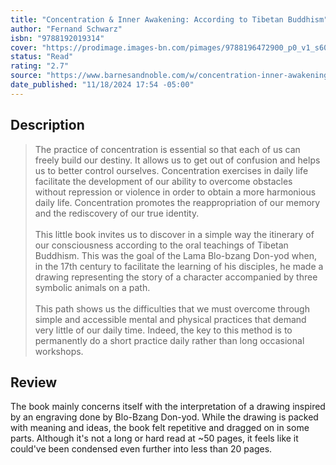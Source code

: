 ```yaml
---
title: "Concentration & Inner Awakening: According to Tibetan Buddhism"
author: "Fernand Schwarz"
isbn: "9788192019314"
cover: "https://prodimage.images-bn.com/pimages/9788196472900_p0_v1_s600x595.jpg"
status: "Read"
rating: "2.7"
source: "https://www.barnesandnoble.com/w/concentration-inner-awakening-fernand-schwarz/1144428894"
date_published: "11/18/2024 17:54 -05:00"
---
```


## Description

> The practice of concentration is essential so that each of us can freely build our destiny. It allows us to get out of confusion and helps us to better control ourselves. Concentration exercises in daily life facilitate the development of our ability to overcome obstacles without repression or violence in order to obtain a more harmonious daily life. Concentration promotes the reappropriation of our memory and the rediscovery of our true identity.  
> <br>
> This little book invites us to discover in a simple way the itinerary of our consciousness according to the oral teachings of Tibetan Buddhism. This was the goal of the Lama Blo-bzang Don-yod when, in the 17th century to facilitate the learning of his disciples, he made a drawing representing the story of a character accompanied by three symbolic animals on a path.  
> <br>
> This path shows us the difficulties that we must overcome through simple and accessible mental and physical practices that demand very little of our daily time. Indeed, the key to this method is to permanently do a short practice daily rather than long occasional workshops.  

## Review

The book mainly concerns itself with the interpretation of a drawing inspired by an engraving done by Blo-Bzang Don-yod. While the drawing is packed with meaning and ideas, the book felt repetitive and dragged on in some parts. Although it's not a long or hard read at ~50 pages, it feels like it could've been condensed even further into less than 20 pages. 
